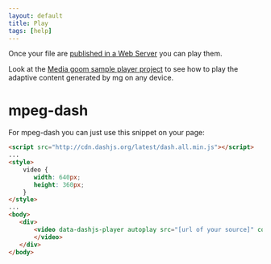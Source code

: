 ```yaml
---
layout: default
title: Play
tags: [help]
---
```


Once your file are [published  in a Web Server](./serve) you can play them.

Look at the [Media goom sample player project](https://github.com/mediagoom/Play) to see how to play the adaptive content generated by mg on any device.

# mpeg-dash

For mpeg-dash you can just use this snippet on your page:

```html
<script src="http://cdn.dashjs.org/latest/dash.all.min.js"></script>
...
<style>
    video {
       width: 640px;
       height: 360px;
    }
</style>
...
<body>
   <div>
       <video data-dashjs-player autoplay src="[url of your source]" controls>
       </video>
   </div>
</body>
```


